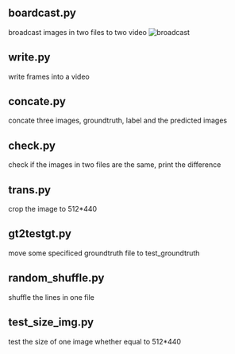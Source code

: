 ## boardcast.py
broadcast images in two files to two video
![broadcast]('https://github.com/ningscapr/useful_script/blob/master/img/broadcast.png')

## write.py
write frames into a video

## concate.py
concate three images, groundtruth, label and the predicted images

## check.py
check if the images in two files are the same, print the difference

## trans.py
crop the image to 512*440

## gt2testgt.py
move some specificed groundtruth file to test_groundtruth

## random_shuffle.py
shuffle the lines in one file 

## test_size_img.py
test the size of one image whether equal to 512*440

